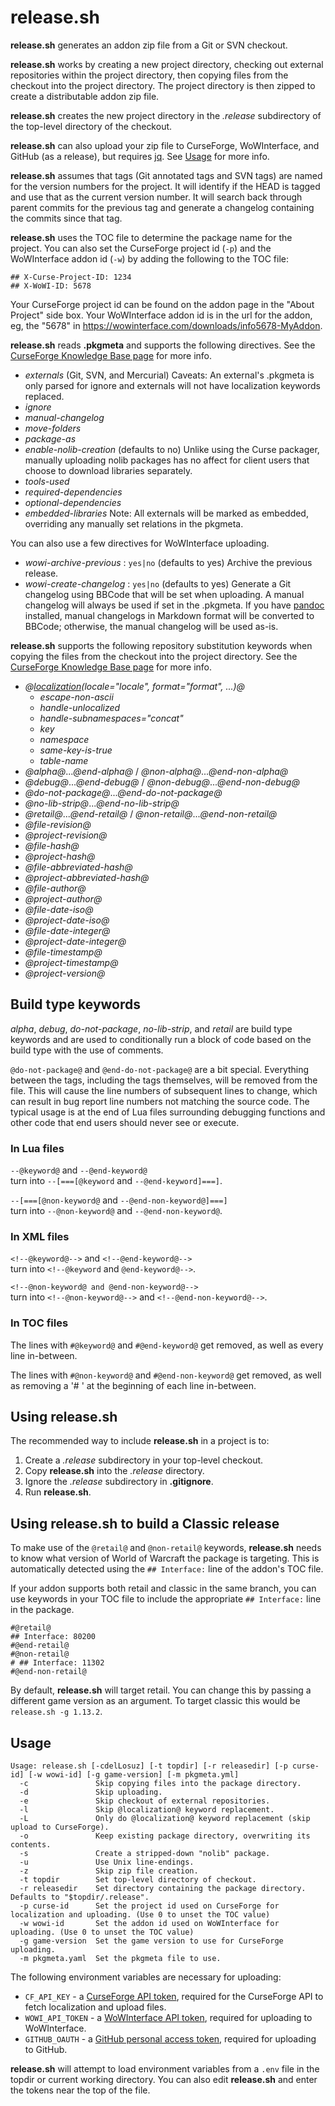 # release.sh

__release.sh__ generates an addon zip file from a Git or SVN checkout.

__release.sh__ works by creating a new project directory, checking out external
repositories within the project directory, then copying files from the checkout
into the project directory.  The project directory is then zipped to create a
distributable addon zip file.

__release.sh__ creates the new project directory in the *.release* subdirectory
of the top-level directory of the checkout.

__release.sh__ can also upload your zip file to CurseForge, WoWInterface, and
GitHub (as a release), but requires [jq](https://stedolan.github.io/jq/). See
[Usage](#usage) for more info.

__release.sh__ assumes that tags (Git annotated tags and SVN tags) are named for
the version numbers for the project.  It will identify if the HEAD is tagged and
use that as the current version number.  It will search back through parent
commits for the previous tag and generate a changelog containing the commits
since that tag.

__release.sh__ uses the TOC file to determine the package name for the project.
You can also set the CurseForge project id (`-p`) and the WoWInterface addon
id (`-w`) by adding the following to the TOC file:

    ## X-Curse-Project-ID: 1234
    ## X-WoWI-ID: 5678

Your CurseForge project id can be found on the addon page in the "About Project"
side box. Your WoWInterface addon id is in the url for the addon, eg, the "5678"
in <https://wowinterface.com/downloads/info5678-MyAddon>.

__release.sh__ reads __.pkgmeta__ and supports the following directives. See the
[CurseForge Knowledge Base page](https://authors.curseforge.com/knowledge-base/projects/527-preparing-the-packagemeta-file)
for more info.

- *externals* (Git, SVN, and Mercurial) Caveats: An external's .pkgmeta is only
  parsed for ignore and externals will not have localization keywords replaced.
- *ignore*
- *manual-changelog*
- *move-folders*
- *package-as*
- *enable-nolib-creation* (defaults to no) Unlike using the Curse packager,
  manually uploading nolib packages has no affect for client users that choose
  to download libraries separately.
- *tools-used*
- *required-dependencies*
- *optional-dependencies*
- *embedded-libraries* Note: All externals will be marked as embedded, overriding
  any manually set relations in the pkgmeta.

You can also use a few directives for WoWInterface uploading.

- *wowi-archive-previous* : `yes|no` (defaults to yes) Archive the previous
  release.
- *wowi-create-changelog* : `yes|no` (defaults to yes) Generate a Git changelog
  using BBCode that will be set when uploading. A manual changelog will always
  be used if set in the .pkgmeta. If you have [pandoc](http://pandoc.org/)
  installed, manual changelogs in Markdown format will be converted to BBCode;
  otherwise, the manual changelog will be used as-is.

__release.sh__ supports the following repository substitution keywords when
copying the files from the checkout into the project directory. See the
[CurseForge Knowledge Base page](https://authors.curseforge.com/knowledge-base/projects/532-repository-keyword-substitutions)
for more info.

- *@[localization](https://authors.curseforge.com/knowledge-base/projects/531-localization-substitutions)(locale="locale", format="format", ...)@*
  - *escape-non-ascii*
  - *handle-unlocalized*
  - *handle-subnamespaces="concat"*
  - *key*
  - *namespace*
  - *same-key-is-true*
  - *table-name*
- *@alpha@*...*@end-alpha@* / *@non-alpha@*...*@end-non-alpha@*
- *@debug@*...*@end-debug@* / *@non-debug@*...*@end-non-debug@*
- *@do-not-package@*...*@end-do-not-package@*
- *@no-lib-strip@*...*@end-no-lib-strip@*
- *@retail@*...*@end-retail@* / *@non-retail@*...*@end-non-retail@*
- *@file-revision@*
- *@project-revision@*
- *@file-hash@*
- *@project-hash@*
- *@file-abbreviated-hash@*
- *@project-abbreviated-hash@*
- *@file-author@*
- *@project-author@*
- *@file-date-iso@*
- *@project-date-iso@*
- *@file-date-integer@*
- *@project-date-integer@*
- *@file-timestamp@*
- *@project-timestamp@*
- *@project-version@*

## Build type keywords

*alpha*, *debug*, *do-not-package*, *no-lib-strip*, and *retail* are build type
keywords and are used to conditionally run a block of code based on the build
type with the use of comments.

`@do-not-package@` and `@end-do-not-package@` are a bit special. Everything
between the tags, including the tags themselves, will be removed from the file.
This will cause the line numbers of subsequent lines to change, which can result
in bug report line numbers not matching the source code.  The typical usage is
at the end of Lua files surrounding debugging functions and other code that end
users should never see or execute.

### In Lua files

`--@keyword@` and `--@end-keyword@`  
turn into `--[===[@keyword` and `--@end-keyword]===]`.

`--[===[@non-keyword@` and `--@end-non-keyword@]===]`  
turn into `--@non-keyword@` and `--@end-non-keyword@`.

### In XML files

`<!--@keyword@-->` and `<!--@end-keyword@-->`  
turn into `<!--@keyword` and `@end-keyword@-->`.

`<!--@non-keyword@ and @end-non-keyword@-->`  
turn into `<!--@non-keyword@-->` and `<!--@end-non-keyword@-->`.

### In TOC files

The lines with `#@keyword@` and `#@end-keyword@` get removed, as well as every
line in-between.

The lines with `#@non-keyword@` and `#@end-non-keyword@` get removed, as well as
removing a '# ' at the beginning of each line in-between.

## Using release.sh

The recommended way to include __release.sh__ in a project is to:

1. Create a *.release* subdirectory in your top-level checkout.
2. Copy __release.sh__ into the *.release* directory.
3. Ignore the *.release* subdirectory in __.gitignore__.
4. Run __release.sh__.

## Using release.sh to build a Classic release

To make use of the `@retail@` and `@non-retail@` keywords, __release.sh__ needs
to know what version of World of Warcraft the package is targeting.  This is
automatically detected using the `## Interface:` line of the addon's TOC file.

If your addon supports both retail and classic in the same branch, you can use
keywords in your TOC file to include the appropriate `## Interface:` line in the
package.

    #@retail@
    ## Interface: 80200
    #@end-retail@
    #@non-retail@
    # ## Interface: 11302
    #@end-non-retail@

By default, __release.sh__ will target retail.  You can change this by passing a
different game version as an argument.  To target classic this would be
`release.sh -g 1.13.2`.

## Usage

    Usage: release.sh [-cdelLosuz] [-t topdir] [-r releasedir] [-p curse-id] [-w wowi-id] [-g game-version] [-m pkgmeta.yml]
      -c               Skip copying files into the package directory.
      -d               Skip uploading.
      -e               Skip checkout of external repositories.
      -l               Skip @localization@ keyword replacement.
      -L               Only do @localization@ keyword replacement (skip upload to CurseForge).
      -o               Keep existing package directory, overwriting its contents.
      -s               Create a stripped-down "nolib" package.
      -u               Use Unix line-endings.
      -z               Skip zip file creation.
      -t topdir        Set top-level directory of checkout.
      -r releasedir    Set directory containing the package directory. Defaults to "$topdir/.release".
      -p curse-id      Set the project id used on CurseForge for localization and uploading. (Use 0 to unset the TOC value)
      -w wowi-id       Set the addon id used on WoWInterface for uploading. (Use 0 to unset the TOC value)
      -g game-version  Set the game version to use for CurseForge uploading.
      -m pkgmeta.yaml  Set the pkgmeta file to use.

The following environment variables are necessary for uploading:

- `CF_API_KEY` - a [CurseForge API token](https://wow.curseforge.com/account/api-tokens),
  required for the CurseForge API to fetch localization and upload files.
- `WOWI_API_TOKEN` - a [WoWInterface API token](https://www.wowinterface.com/downloads/filecpl.php?action=apitokens),
  required for uploading to WoWInterface.
- `GITHUB_OAUTH` - a [GitHub personal access token](https://github.com/settings/tokens),
  required for uploading to GitHub.

__release.sh__ will attempt to load environment variables from a `.env` file in
the topdir or current working directory.  You can also edit __release.sh__ and
enter the tokens near the top of the file.
